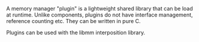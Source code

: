 A memory manager "plugin" is a lightweight shared library that can be
load at runtime. Unlike components, plugins do not have interface
management, reference counting etc.  They can be written in pure C.

Plugins can be used with the libmm interposition library.



